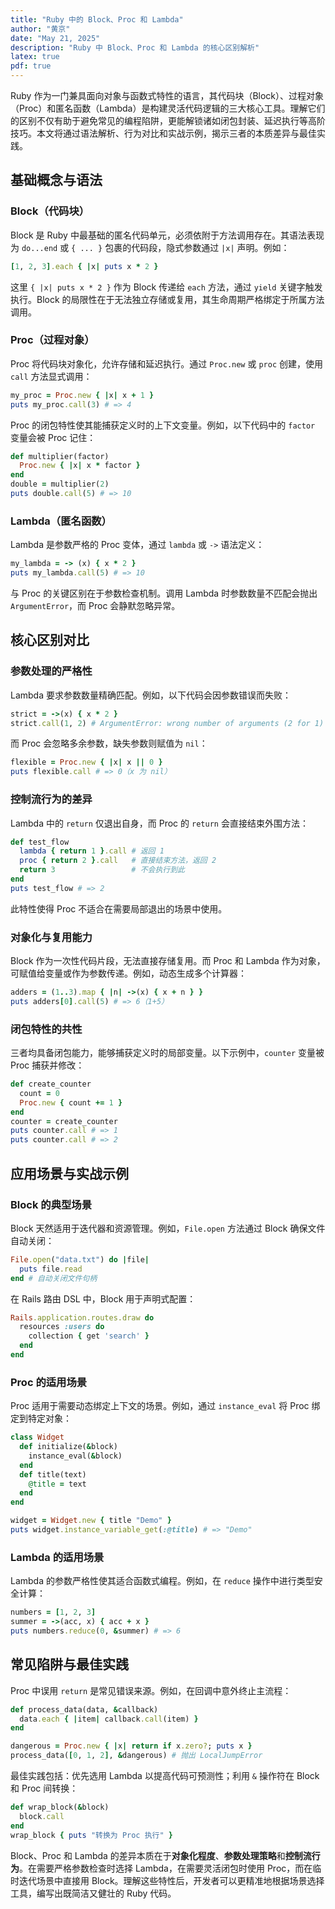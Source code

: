 ```yaml
---
title: "Ruby 中的 Block、Proc 和 Lambda"
author: "黄京"
date: "May 21, 2025"
description: "Ruby 中 Block、Proc 和 Lambda 的核心区别解析"
latex: true
pdf: true
---
```



Ruby 作为一门兼具面向对象与函数式特性的语言，其代码块（Block）、过程对象（Proc）和匿名函数（Lambda）是构建灵活代码逻辑的三大核心工具。理解它们的区别不仅有助于避免常见的编程陷阱，更能解锁诸如闭包封装、延迟执行等高阶技巧。本文将通过语法解析、行为对比和实战示例，揭示三者的本质差异与最佳实践。

## 基础概念与语法

### Block（代码块）

Block 是 Ruby 中最基础的匿名代码单元，必须依附于方法调用存在。其语法表现为 `do...end` 或 `{ ... }` 包裹的代码段，隐式参数通过 `|x|` 声明。例如：

```ruby
[1, 2, 3].each { |x| puts x * 2 }
```

这里 `{ |x| puts x * 2 }` 作为 Block 传递给 `each` 方法，通过 `yield` 关键字触发执行。Block 的局限性在于无法独立存储或复用，其生命周期严格绑定于所属方法调用。

### Proc（过程对象）

Proc 将代码块对象化，允许存储和延迟执行。通过 `Proc.new` 或 `proc` 创建，使用 `call` 方法显式调用：

```ruby
my_proc = Proc.new { |x| x + 1 }
puts my_proc.call(3) # => 4
```

Proc 的闭包特性使其能捕获定义时的上下文变量。例如，以下代码中的 `factor` 变量会被 Proc 记住：

```ruby
def multiplier(factor)
  Proc.new { |x| x * factor }
end
double = multiplier(2)
puts double.call(5) # => 10
```

### Lambda（匿名函数）

Lambda 是参数严格的 Proc 变体，通过 `lambda` 或 `->` 语法定义：

```ruby
my_lambda = -> (x) { x * 2 }
puts my_lambda.call(5) # => 10
```

与 Proc 的关键区别在于参数检查机制。调用 Lambda 时参数数量不匹配会抛出 `ArgumentError`，而 Proc 会静默忽略异常。

## 核心区别对比

### 参数处理的严格性

Lambda 要求参数数量精确匹配。例如，以下代码会因参数错误而失败：

```ruby
strict = ->(x) { x * 2 }
strict.call(1, 2) # ArgumentError: wrong number of arguments (2 for 1)
```

而 Proc 会忽略多余参数，缺失参数则赋值为 `nil`：

```ruby
flexible = Proc.new { |x| x || 0 }
puts flexible.call # => 0（x 为 nil）
```

### 控制流行为的差异

Lambda 中的 `return` 仅退出自身，而 Proc 的 `return` 会直接结束外围方法：

```ruby
def test_flow
  lambda { return 1 }.call # 返回 1
  proc { return 2 }.call   # 直接结束方法，返回 2
  return 3                 # 不会执行到此
end
puts test_flow # => 2
```

此特性使得 Proc 不适合在需要局部退出的场景中使用。

### 对象化与复用能力

Block 作为一次性代码片段，无法直接存储复用。而 Proc 和 Lambda 作为对象，可赋值给变量或作为参数传递。例如，动态生成多个计算器：

```ruby
adders = (1..3).map { |n| ->(x) { x + n } }
puts adders[0].call(5) # => 6（1+5）
```

### 闭包特性的共性

三者均具备闭包能力，能够捕获定义时的局部变量。以下示例中，`counter` 变量被 Proc 捕获并修改：

```ruby
def create_counter
  count = 0
  Proc.new { count += 1 }
end
counter = create_counter
puts counter.call # => 1
puts counter.call # => 2
```

## 应用场景与实战示例

### Block 的典型场景

Block 天然适用于迭代器和资源管理。例如，`File.open` 方法通过 Block 确保文件自动关闭：

```ruby
File.open("data.txt") do |file|
  puts file.read
end # 自动关闭文件句柄
```

在 Rails 路由 DSL 中，Block 用于声明式配置：

```ruby
Rails.application.routes.draw do
  resources :users do
    collection { get 'search' }
  end
end
```

### Proc 的适用场景

Proc 适用于需要动态绑定上下文的场景。例如，通过 `instance_eval` 将 Proc 绑定到特定对象：

```ruby
class Widget
  def initialize(&block)
    instance_eval(&block)
  end
  def title(text)
    @title = text
  end
end

widget = Widget.new { title "Demo" }
puts widget.instance_variable_get(:@title) # => "Demo"
```

### Lambda 的适用场景

Lambda 的参数严格性使其适合函数式编程。例如，在 `reduce` 操作中进行类型安全计算：

```ruby
numbers = [1, 2, 3]
summer = ->(acc, x) { acc + x }
puts numbers.reduce(0, &summer) # => 6
```

## 常见陷阱与最佳实践

Proc 中误用 `return` 是常见错误来源。例如，在回调中意外终止主流程：

```ruby
def process_data(data, &callback)
  data.each { |item| callback.call(item) }
end

dangerous = Proc.new { |x| return if x.zero?; puts x }
process_data([0, 1, 2], &dangerous) # 抛出 LocalJumpError
```

最佳实践包括：优先选用 Lambda 以提高代码可预测性；利用 `&` 操作符在 Block 和 Proc 间转换：

```ruby
def wrap_block(&block)
  block.call
end
wrap_block { puts "转换为 Proc 执行" }
```


Block、Proc 和 Lambda 的差异本质在于**对象化程度**、**参数处理策略**和**控制流行为**。在需要严格参数检查时选择 Lambda，在需要灵活闭包时使用 Proc，而在临时迭代场景中直接用 Block。理解这些特性后，开发者可以更精准地根据场景选择工具，编写出既简洁又健壮的 Ruby 代码。
